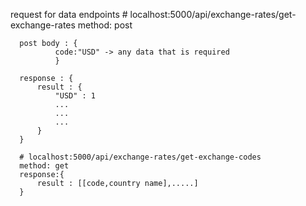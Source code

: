 request for data 
endpoints
    # localhost:5000/api/exchange-rates/get-exchange-rates 
    method: post
  ```
    post body : {
            code:"USD" -> any data that is required
            }

    response : {
        result : {
            "USD" : 1
            ...
            ...
            ...
        }
    }

    # localhost:5000/api/exchange-rates/get-exchange-codes
    method: get
    response:{
        result : [[code,country name],.....]
    }


```
